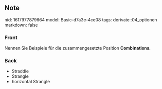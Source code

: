 ## Note
nid: 1617977879664
model: Basic-d7a3e-4ce08
tags: derivate::04_optionen
markdown: false

### Front
Nennen Sie Beispiele für die zusammengesetzte Position
<b>Combinations</b>.

### Back
<div>
  <div>
    <ul>
      <li>Straddle
      <li>Strangle
      <li>horizontal Strangle
    </ul>
  </div>
</div>
